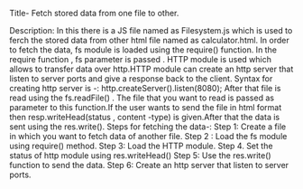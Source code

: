 Title- Fetch stored data from one file to other.

Description:
                        In this there is a JS file named as Filesystem.js which is used to ferch the stored data from other html file 
named as calculator.html. In order to fetch the data, fs module is loaded using the require() function. In the require 
function , fs parameter is passed . HTTP module is used which allows to transfer data over http.HTTP module can create an 
http server that listen to server ports and give a response back to the client.
Syntax for creating http server is -:
http.createServer().listen(8080);
After that file is read using the fs.readFile() . The file that you want to read is passed as parameter to this function.If the 
user wants to send the file in html format then resp.writeHead(status , content -type) is given.After that the data is sent 
using the res.write().
Steps for fetching the data-:
     Step 1: Create a file in which you want to fetch data of another file.
     Step 2 : Load the fs module using require() method.
     Step 3: Load the HTTP module.
     Step 4. Set the status of http module using res.writeHead()
     Step 5: Use the res.write() function to send the data.
     Step 6: Create an http server that listen to server ports.

     




